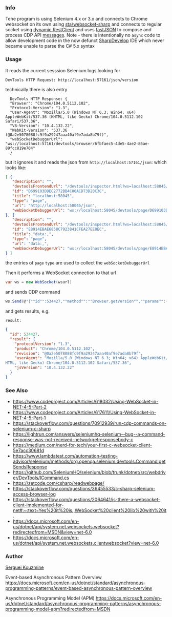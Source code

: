 ### Info	
Tehe program is using Selenium 4.x or 3.x and connects to Chrome websocket on its own 
using [sta/websocket-sharp](https://github.com/sta/websocket-sharp/tree/master/Example)
and connects to  regular socket using [dynamic RestClient](https://github.com/bennidhamma/RestClient)
and uses [fastJSON](https://www.codeproject.com/Articles/159450/fastJSON-Smallest-Fastest-Polymorphic-JSON-Seriali) to compose and process CDP API [messages](https://chromedevtools.github.io/devtools-protocol/tot/).
Note - there is intentionally no `async` code to allow development code
in the now defunct [SharpDevelop](https://github.com/icsharpcode/SharpDevelop) 
IDE which never became unable to parse the C# 5.x syntax

### Usage

It reads the current sesssion Selenium logs looking for
```text
DevTools HTTP Request: http://localhost:57161/json/version
```

technically there is also entry
```text  
  DevTools HTTP Response: {
  "Browser": "Chrome/104.0.5112.102",
  "Protocol-Version": "1.3",
  "User-Agent": "Mozilla/5.0 (Windows NT 6.3; Win64; x64) AppleWebKit/537.36 (KHTML, like Gecko) Chrome/104.0.5112.102 Safari/537.36",
  "V8-Version": "10.4.132.22",
  "WebKit-Version": "537.36 (@0a2e5078088fc9f9a29247aaa40af9e7ada8b79f)",
  "webSocketDebuggerUrl": "ws://localhost:57161/devtools/browser/6fbfaec5-4de5-4ae2-86ae-89fcc819e704"
  }
```

but it ignores it and reads the json from  `http://localhost:57161/json`:
which looks like:

```json
[ {
   "description": "",
   "devtoolsFrontendUrl": "/devtools/inspector.html?ws=localhost:58045/devtools/page/D699103DDEC2772BB4C00ACD73D2BC3C",
   "id": "D699103DDEC2772BB4C00ACD73D2BC3C",
   "title": "localhost:58045",
   "type": "page",
   "url": "http://localhost:58045/json",
   "webSocketDebuggerUrl": "ws://localhost:58045/devtools/page/D699103DDEC2772BB4C00ACD73D2BC3C"
}, {
   "description": "",
   "devtoolsFrontendUrl": "/devtools/inspector.html?ws=localhost:58045/devtools/page/E8914EBAE6858C7923841CFEA27EE8EC",
   "id": "E8914EBAE6858C7923841CFEA27EE8EC",
   "title": "data:,",
   "type": "page",
   "url": "data:,",
   "webSocketDebuggerUrl": "ws://localhost:58045/devtools/page/E8914EBAE6858C7923841CFEA27EE8EC"
} ]
```
the entries of `page` `type` are used to collect the `webSocketDebuggerUrl`

Then it performs a WebSocket connection to that url 

```c#
var ws = new WebSocket(wsurl)
```
and sends CDP command 
```c#
ws.Send(@"{""id"":534427,""method"":""Browser.getVersion"",""params"":{}}");
```

and gets results, e.g.

```text
result:
```
```json
{
  "id": 534427,
  "result": {
    "protocolVersion": "1.3",
    "product": "Chrome/104.0.5112.102",
    "revision": "@0a2e5078088fc9f9a29247aaa40af9e7ada8b79f",
    "userAgent": "Mozilla/5.0 (Windows NT 6.3; Win64; x64) AppleWebKit/537.36 (K
HTML, like Gecko) Chrome/104.0.5112.102 Safari/537.36",
    "jsVersion": "10.4.132.22"
  }
}
```
 
### See Also

 * https://www.codeproject.com/Articles/618032/Using-WebSocket-in-NET-4-5-Part-2
 * https://www.codeproject.com/Articles/617611/Using-WebSocket-in-NET-4-5-Part-1
 * https://stackoverflow.com/questions/70912939/run-cdp-commands-on-selenium-c-sharp
 * https://lightrun.com/answers/seleniumhq-selenium--bug--a-command-response-was-not-received-networkgetresponsebody-c				
 * https://medium.com/nerd-for-tech/your-first-c-websocket-client-5e7acc30681d	 
 * https://www.lambdatest.com/automation-testing-advisor/selenium/methods/org.openqa.selenium.devtools.Command.getSendsResponse
 * https://github.com/SeleniumHQ/selenium/blob/trunk/dotnet/src/webdriver/DevTools/ICommand.cs
 * https://zetcode.com/csharp/readwebpage/
 * https://stackoverflow.com/questions/36455533/c-sharp-selenium-access-browser-log
 * https://stackoverflow.com/questions/2064641/is-there-a-websocket-client-implemented-for-net#:~:text=Yes%20it%20is.,WebSocket%20client%20lib%20with%20it.
 * https://docs.microsoft.com/en-us/dotnet/api/system.net.websockets.websocket?redirectedfrom=MSDN&view=net-6.0
 * https://docs.microsoft.com/en-us/dotnet/api/system.net.websockets.clientwebsocket?view=net-6.0

### Author
[Serguei Kouzmine](kouzmine_serguei@yahoo.com)

Event-based Asynchronous Pattern Overview
https://docs.microsoft.com/en-us/dotnet/standard/asynchronous-programming-patterns/event-based-asynchronous-pattern-overview

Asynchronous Programming Model (APM)
https://docs.microsoft.com/en-us/dotnet/standard/asynchronous-programming-patterns/asynchronous-programming-model-apm?redirectedfrom=MSDN
